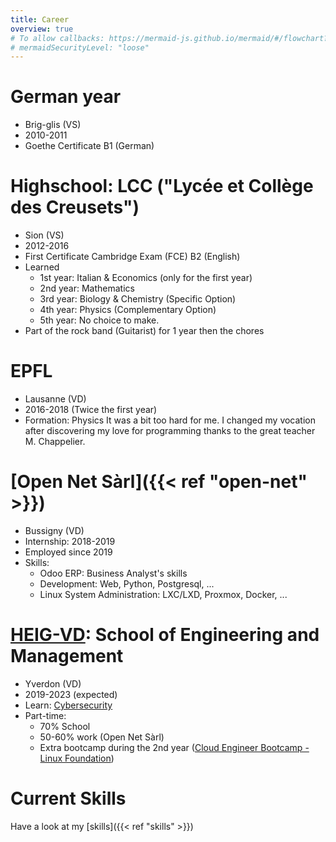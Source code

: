 ```yaml
---
title: Career
overview: true
# To allow callbacks: https://mermaid-js.github.io/mermaid/#/flowchart?id=interaction
# mermaidSecurityLevel: "loose" 
---
```


# German year
* Brig-glis (VS)
* 2010-2011
* Goethe Certificate B1 (German)

# Highschool: LCC ("Lycée et Collège des Creusets")
* Sion (VS)
* 2012-2016
* First Certificate Cambridge Exam (FCE) B2 (English)
* Learned
  * 1st year: Italian & Economics (only for the first year)
  * 2nd year: Mathematics
  * 3rd year: Biology & Chemistry (Specific Option)
  * 4th year: Physics (Complementary Option)
  * 5th year: No choice to make.
* Part of the rock band (Guitarist) for 1 year then the chores

# EPFL
* Lausanne (VD)
* 2016-2018 (Twice the first year)
* Formation: Physics
It was a bit too hard for me. I changed my vocation after discovering my love for programming thanks to the great teacher M. Chappelier.


# [Open Net Sàrl]({{< ref "open-net" >}})
* Bussigny (VD)
* Internship: 2018-2019
* Employed since 2019
* Skills:
  * Odoo ERP: Business Analyst's skills
  * Development: Web, Python, Postgresql, ...
  * Linux System Administration: LXC/LXD, Proxmox, Docker, ...
  

# [HEIG-VD](https://heig-vd.ch/en): School of Engineering and Management
* Yverdon (VD)
* 2019-2023 (expected)
* Learn: [Cybersecurity](https://heig-vd.ch/formations/bachelor/filieres/informatique-et-systemes-de-communication/securite-informatique)
* Part-time:
  * 70% School
  * 50-60% work (Open Net Sàrl)
  * Extra bootcamp during the 2nd year
    ([Cloud Engineer Bootcamp - Linux Foundation](https://training.linuxfoundation.org/training/cloud-engineer-bootcamp/))



# Current Skills
Have a look at my [skills]({{< ref "skills" >}})

<!-- 
{{<rawhtml>}}
<script>
  var callback = function () {
      alert('A callback was triggered');
  };
</script>
{{</rawhtml>}} 

```mermaid
flowchart TB
    A([Highschool: Biology & Chemistry])
    B([EPFL: Physic])
    C([Heig-vd: Computer Science])
    A-- Wanted to learn more --&gt;B 
    B-- Discover CS: Reconversion --&gt;C
    click A callback "Tooltip for a callback"
    click B "https://www.github.com" "This is a tooltip for a link"
    click C call callback() "Tooltip for a callback"
    click D href "https://www.github.com" "This is a tooltip for a link"
```  -->


